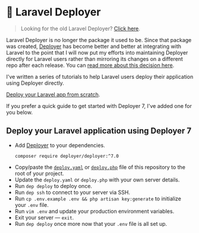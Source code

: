 # 🚀 Laravel Deployer

> Looking for the old Laravel Deployer? [Click here](https://github.com/lorisleiva/laravel-deployer/tree/old).

Laravel Deployer is no longer the package it used to be. Since that package was created, [Deployer](https://github.com/deployphp/deployer) has become better and better at integrating with Laravel to the point that I will now put my efforts into maintaining Deployer directly for Laravel users rather than mirroring its changes on a different repo after each release. You can [read more about this decision here](https://twitter.com/lorismatic/status/1376519608207867907?s=20).

I've written a series of tutorials to help Laravel users deploy their application using Deployer directly.

[Deploy your Laravel app from scratch](https://lorisleiva.com/deploy-your-laravel-app-from-scratch).

If you prefer a quick guide to get started with Deployer 7, I've added one for you below.

## Deploy your Laravel application using Deployer 7

- Add [Deployer](https://github.com/deployphp/deployer) to your dependencies.
  ```shell
  composer require deployer/deployer:^7.0
  ```
- Copy/paste the [`deploy.yaml`](./deploy.yaml) or [`deploy.php`](./deploy.php) file of this repository to the root of your project.
- Update the `deploy.yaml` or `deploy.php` with your own server details.
- Run `dep deploy` to deploy once.
- Run `dep ssh` to connect to your server via SSH.
- Run `cp .env.example .env && php artisan key:generate` to initialize your `.env` file.
- Run `vim .env` and update your production environment variables.
- Exit your server — `exit`.
- Run `dep deploy` once more now that your `.env` file is all set up.
